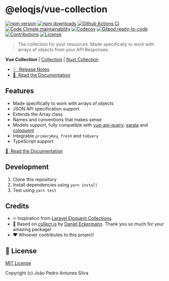 # @eloqjs/vue-collection

[![npm version][npm-version-src]][npm-version-href]
[![npm downloads][npm-downloads-src]][npm-downloads-href]
[![Github Actions CI][github-actions-ci-src]][github-actions-ci-href]
[![Code Climate maintainability][code-climate-maintainability-src]][code-climate-maintainability-href]
[![Codecov][codecov-src]][codecov-href]
[![Gitpod ready-to-code][gitpod-src]][gitpod-href]
[![Contributions][contributions-src]][contributions-href]
[![License][license-src]][license-href]

> The collection for your resources. Made specifically to work with arrays of objects from your API Responses.

**Vue Collection** | [Collection](https://github.com/eloqjs/collection) | [Nuxt Collection](https://github.com/eloqjs/nuxt-collection)

- [✨ &nbsp;Release Notes](https://collection.eloqjs.com/releases)
- [📖 &nbsp;Read the Documentation](https://collection.eloqjs.com)

## Features

- Made specifically to work with arrays of objects
- JSON API specification support
- Extends the Array class
- Names and conventions that makes sense
- Models support, fully compatible with [vue-api-query](https://github.com/robsontenorio/vue-api-query), 
  [sarala](https://github.com/milroyfraser/sarala/) and [coloquent](https://github.com/DavidDuwaer/Coloquent)
- Integrable `primaryKey`, `fresh` and `toQuery`
- TypeScript support

[📖 &nbsp;Read the Documentation](https://collection.eloqjs.com)

## Development

1. Clone this repository
2. Install dependencies using `yarn install`
3. Test using `yarn test`

## Credits

- 🔥 Inspiration from [Laravel Eloquent Collections](https://laravel.com/docs/eloquent-collections).
- 💎 Based on [collect.js](https://github.com/ecrmnn/collect.js) by [Daniel Eckermann](https://github.com/ecrmnn). 
  Thank you so much for your amazing package!
- ❤️ Whoever contributes to this project!

## 📑 License

[MIT License](https://github.com/eloqjs/vue-collection/blob/dev/LICENSE.md)

Copyright (c) João Pedro Antunes Silva

<!-- Badges -->

[npm-version-src]: https://img.shields.io/npm/v/@eloqjs/vue-collection/latest.svg?logo=npm&style=flat-square
[npm-version-href]: https://npmjs.com/package/@eloqjs/vue-collection

[npm-downloads-src]: https://img.shields.io/npm/dt/@eloqjs/vue-collection.svg?logo=npm&style=flat-square
[npm-downloads-href]: https://npmjs.com/package/@eloqjs/vue-collection

[github-actions-ci-src]: https://img.shields.io/github/workflow/status/eloqjs/vue-collection/Test%20and%20Release?label=actions&logo=github&style=flat-square
[github-actions-ci-href]: https://github.com/eloqjs/vue-collection/actions?query=workflow%3ATest%20and%20Release

[code-climate-maintainability-src]: https://img.shields.io/codeclimate/maintainability/eloqjs/vue-collection?logo=code-climate&style=flat-square
[code-climate-maintainability-href]: https://codeclimate.com/github/eloqjs/vue-collection/maintainability

[codecov-src]: https://img.shields.io/codecov/c/github/eloqjs/vue-collection.svg?logo=codecov&style=flat-square
[codecov-href]: https://codecov.io/gh/eloqjs/vue-collection

[gitpod-src]: https://img.shields.io/badge/Gitpod-ready--to--code-blue?logo=gitpod&style=flat-square
[gitpod-href]: https://gitpod.io/#https://github.com/eloqjs/vue-collection

[contributions-src]: https://img.shields.io/badge/contributions-welcome-brightgreen.svg?style=flat-square
[contributions-href]: https://github.com/eloqjs/vue-collection/issues

[license-src]: https://img.shields.io/github/license/eloqjs/vue-collection?style=flat-square
[license-href]: https://github.com/eloqjs/vue-collection/blob/dev/LICENSE.md
